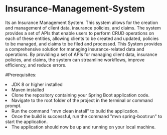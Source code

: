 # Insurance-Management-System
Its an Insurance Management System. This system allows for the creation and management of client data, insurance policies, and claims. The system provides a set of APIs that enable users to perform CRUD operations on each of these entities, allowing clients to be created and updated, policies to be managed, and claims to be filed and processed. This System provides a comprehensive solution for managing insurance-related data and operations. By providing a set of APIs for managing client data, insurance policies, and claims, the system can streamline workflows, improve efficiency, and reduce errors.


#Prerequisites:
 <li>JDK 8 or higher installed
 <li>Maven installed
 <li>Clone the repository containing your Spring Boot application code.
 <li>Navigate to the root folder of the project in the terminal or command prompt.
 <li>Run the command "mvn clean install" to build the application.
 <li>Once the build is successful, run the command "mvn spring-boot:run" to start the application.
 <li>The application should now be up and running on your local machine.
